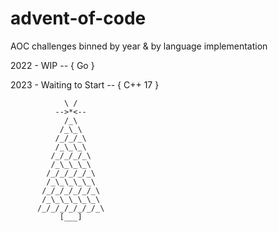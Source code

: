 # advent-of-code

AOC challenges binned by year & by language implementation

2022 - WIP -- { Go }

2023 - Waiting to Start -- { C++ 17 }



```
            \ /
          -->*<--
            /_\
           /_\_\
          /_/_/_\
          /_\_\_\
         /_/_/_/_\
         /_\_\_\_\
        /_/_/_/_/_\
        /_\_\_\_\_\
       /_/_/_/_/_/_\
       /_\_\_\_\_\_\
      /_/_/_/_/_/_/_\
           [___]
```
